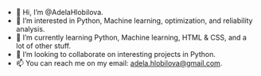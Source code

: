 - 👋 Hi, I’m @AdelaHlobilova.
- 👀 I’m interested in Python, Machine learning, optimization, and reliability analysis.
- 🌱 I’m currently learning Python, Machine learning, HTML & CSS, and a lot of other stuff.
- 💞️ I’m looking to collaborate on interesting projects in Python.
- 📫 You can reach me on my email: adela.hlobilova@gmail.com.

<!---
AdelaHlobilova/AdelaHlobilova is a ✨ special ✨ repository because its `README.md` (this file) appears on your GitHub profile.
You can click the Preview link to take a look at your changes.
--->
